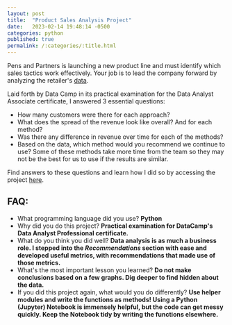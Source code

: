 ```yaml
---
layout: post
title:  "Product Sales Analysis Project"
date:   2023-02-14 19:48:14 -0500
categories: python
published: true
permalink: /:categories/:title.html
---
```


Pens and Partners is launching a new product line and must identify which sales tactics work effectively. Your job is to lead the company forward by analyzing the retailer's [data](https://github.com/add0794/product_sales_analysis/blob/f85af366447686c8ff2b724e8aafee580a3c8707/product_sales.csv).

Laid forth by Data Camp in its practical examination for the Data Analyst Associate certificate, I answered 3 essential questions:

- How many customers were there for each approach?
- What does the spread of the revenue look like overall? And for each method?
- Was there any difference in revenue over time for each of the methods?
- Based on the data, which method would you recommend we continue to use? Some of these methods take more time from the team so they may not be the best for us to use if the results are similar.


Find answers to these questions and learn how I did so by accessing the project [here](https://github.com/add0794/product_sales_analysis/blob/f85af366447686c8ff2b724e8aafee580a3c8707/README.md).

<h2>FAQ:</h2>

- What programming language did you use? **Python**
- Why did you do this project? **Practical examination for DataCamp's Data Analyst Professional certificate.**
- What do you think you did well? **Data analysis is as much a business role. I stepped into the *Recommendations* section with ease and developed useful metrics, with recommendations that made use of those metrics.**
- What's the most important lesson you learned? **Do not make conclusions based on a few graphs. Dig deeper to find hidden about the data.**
- If you did this project again, what would you do differently? **Use helper modules and write the functions as methods! Using a Python (Jupyter) Notebook is immensely helpful, but the code can get messy quickly. Keep the Notebook tidy by writing the functions elsewhere.**